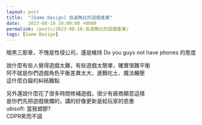 ```yaml
---
layout: post
title:  "[Game Design] 血淚無比的遊戲產業"
date:   2023-08-18 10:00:00 +0800
permalink: /posts/2023-08-18-血淚無比的遊戲產業/
tags: [Game Design]
---
```


暗黑三那章，不愧是性侵公司，還是維持 Do you guys not have phones 的態度

說什麼有些人覺得遊戲太難，有些遊戲太簡單，確實很難平衡  
阿不就是你們遊戲角色平衡差異太大，進戰吃土、魔法輾壓  
這什麼白癡的糾結難點

另外還說什麼花了很多時間修補遊戲，很少有廠商願意這樣  
是你們先把遊戲做爛的，講的好像更新是給玩家的恩惠  
ubisoft: 當我塑膠?  
CDPR笑而不語  
